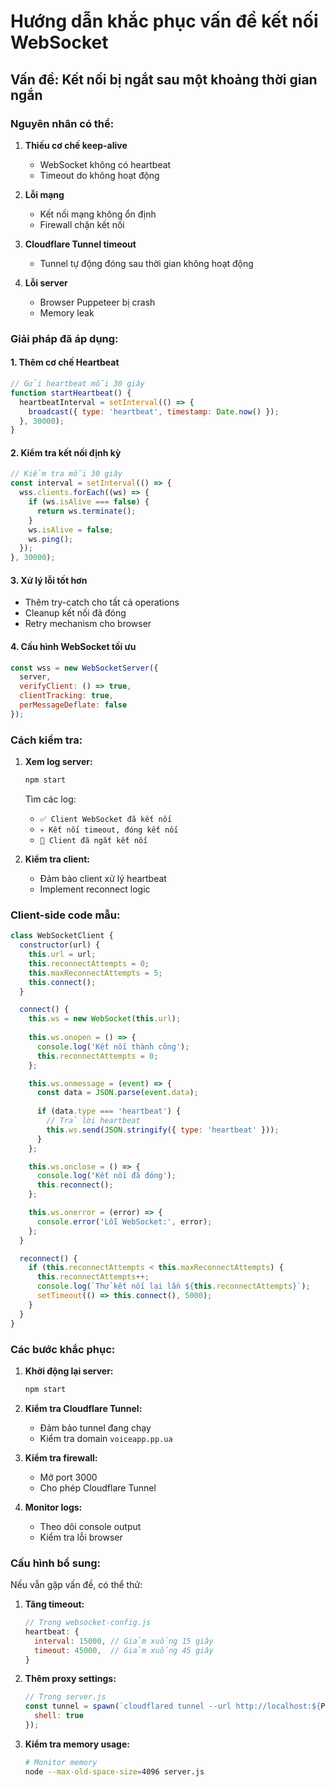 # Hướng dẫn khắc phục vấn đề kết nối WebSocket

## Vấn đề: Kết nối bị ngắt sau một khoảng thời gian ngắn

### Nguyên nhân có thể:

1. **Thiếu cơ chế keep-alive**
   - WebSocket không có heartbeat
   - Timeout do không hoạt động

2. **Lỗi mạng**
   - Kết nối mạng không ổn định
   - Firewall chặn kết nối

3. **Cloudflare Tunnel timeout**
   - Tunnel tự động đóng sau thời gian không hoạt động

4. **Lỗi server**
   - Browser Puppeteer bị crash
   - Memory leak

### Giải pháp đã áp dụng:

#### 1. Thêm cơ chế Heartbeat
```javascript
// Gửi heartbeat mỗi 30 giây
function startHeartbeat() {
  heartbeatInterval = setInterval(() => {
    broadcast({ type: 'heartbeat', timestamp: Date.now() });
  }, 30000);
}
```

#### 2. Kiểm tra kết nối định kỳ
```javascript
// Kiểm tra mỗi 30 giây
const interval = setInterval(() => {
  wss.clients.forEach((ws) => {
    if (ws.isAlive === false) {
      return ws.terminate();
    }
    ws.isAlive = false;
    ws.ping();
  });
}, 30000);
```

#### 3. Xử lý lỗi tốt hơn
- Thêm try-catch cho tất cả operations
- Cleanup kết nối đã đóng
- Retry mechanism cho browser

#### 4. Cấu hình WebSocket tối ưu
```javascript
const wss = new WebSocketServer({ 
  server,
  verifyClient: () => true,
  clientTracking: true,
  perMessageDeflate: false
});
```

### Cách kiểm tra:

1. **Xem log server:**
   ```bash
   npm start
   ```
   Tìm các log:
   - `✅ Client WebSocket đã kết nối`
   - `💀 Kết nối timeout, đóng kết nối`
   - `👋 Client đã ngắt kết nối`

2. **Kiểm tra client:**
   - Đảm bảo client xử lý heartbeat
   - Implement reconnect logic

### Client-side code mẫu:

```javascript
class WebSocketClient {
  constructor(url) {
    this.url = url;
    this.reconnectAttempts = 0;
    this.maxReconnectAttempts = 5;
    this.connect();
  }

  connect() {
    this.ws = new WebSocket(this.url);
    
    this.ws.onopen = () => {
      console.log('Kết nối thành công');
      this.reconnectAttempts = 0;
    };

    this.ws.onmessage = (event) => {
      const data = JSON.parse(event.data);
      
      if (data.type === 'heartbeat') {
        // Trả lời heartbeat
        this.ws.send(JSON.stringify({ type: 'heartbeat' }));
      }
    };

    this.ws.onclose = () => {
      console.log('Kết nối đã đóng');
      this.reconnect();
    };

    this.ws.onerror = (error) => {
      console.error('Lỗi WebSocket:', error);
    };
  }

  reconnect() {
    if (this.reconnectAttempts < this.maxReconnectAttempts) {
      this.reconnectAttempts++;
      console.log(`Thử kết nối lại lần ${this.reconnectAttempts}`);
      setTimeout(() => this.connect(), 5000);
    }
  }
}
```

### Các bước khắc phục:

1. **Khởi động lại server:**
   ```bash
   npm start
   ```

2. **Kiểm tra Cloudflare Tunnel:**
   - Đảm bảo tunnel đang chạy
   - Kiểm tra domain `voiceapp.pp.ua`

3. **Kiểm tra firewall:**
   - Mở port 3000
   - Cho phép Cloudflare Tunnel

4. **Monitor logs:**
   - Theo dõi console output
   - Kiểm tra lỗi browser

### Cấu hình bổ sung:

Nếu vẫn gặp vấn đề, có thể thử:

1. **Tăng timeout:**
   ```javascript
   // Trong websocket-config.js
   heartbeat: {
     interval: 15000, // Giảm xuống 15 giây
     timeout: 45000,  // Giảm xuống 45 giây
   }
   ```

2. **Thêm proxy settings:**
   ```javascript
   // Trong server.js
   const tunnel = spawn(`cloudflared tunnel --url http://localhost:${PORT} --hostname ${DOMAIN} --loglevel debug`, {
     shell: true
   });
   ```

3. **Kiểm tra memory usage:**
   ```bash
   # Monitor memory
   node --max-old-space-size=4096 server.js
   ``` 